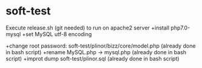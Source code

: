# soft-test
Execute release.sh (git needed) to run on apache2 server
+install php7.0-mysql
+set MySQL utf-8 encoding

+change root password: soft-test/plinor/bizz/core/model.php (already done in bash script)
+rename MySQL.php -> mysql.php (already done in bash script)
+improt dump soft-test/plinor.sql (already done in bash script)
